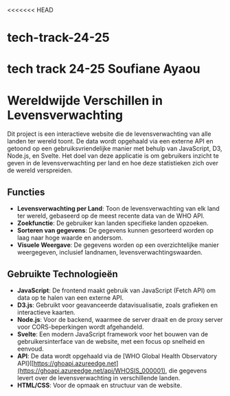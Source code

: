 <<<<<<< HEAD
# tech-track-24-25
tech track 24-25 Soufiane Ayaou
=======
# Wereldwijde Verschillen in Levensverwachting

Dit project is een interactieve website die de levensverwachting van alle landen ter wereld toont. De data wordt opgehaald via een externe API en getoond op een gebruiksvriendelijke manier met behulp van JavaScript, D3, Node.js, en Svelte. Het doel van deze applicatie is om gebruikers inzicht te geven in de levensverwachting per land en hoe deze statistieken zich over de wereld verspreiden.

## Functies

- **Levensverwachting per Land**: Toon de levensverwachting van elk land ter wereld, gebaseerd op de meest recente data van de WHO API.
- **Zoekfunctie**: De gebruiker kan landen specifieke landen opzoeken.
- **Sorteren van gegevens**: De gegevens kunnen gesorteerd worden op laag naar hoge waarde en andersom.
- **Visuele Weergave**: De gegevens worden op een overzichtelijke manier weergegeven, inclusief landnamen, levensverwachtingswaarden.

## Gebruikte Technologieën

- **JavaScript**: De frontend maakt gebruik van JavaScript (Fetch API) om data op te halen van een externe API.
- **D3.js**: Gebruikt voor geavanceerde datavisualisatie, zoals grafieken en interactieve kaarten.
- **Node.js**: Voor de backend, waarmee de server draait en de proxy server voor CORS-beperkingen wordt afgehandeld.
- **Svelte**: Een modern JavaScript framework voor het bouwen van de gebruikersinterface van de website, met een focus op snelheid en eenvoud.
- **API**: De data wordt opgehaald via de [WHO Global Health Observatory API]([https://ghoapi.azureedge.net](https://ghoapi.azureedge.net/api/WHOSIS_000001), die gegevens levert over de levensverwachting in verschillende landen.
- **HTML/CSS**: Voor de opmaak en structuur van de website.



